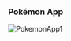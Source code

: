 ### Pokémon App 

![PokemonApp1](https://github.com/user-attachments/assets/255bee13-a30f-4627-9800-c20b239d3940)
